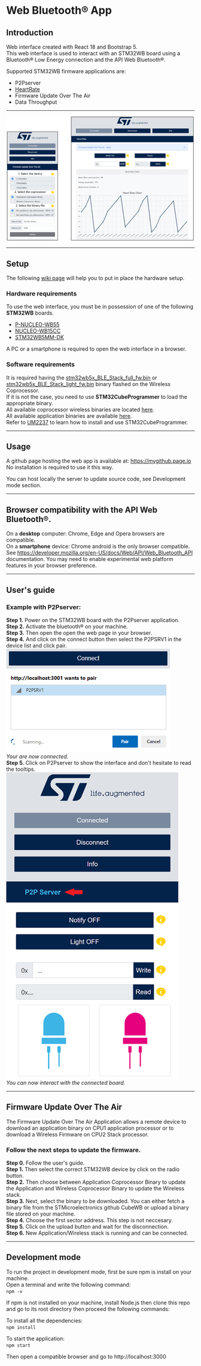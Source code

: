 # **Web Bluetooth® App**

## **Introduction**

Web interface created with React 18 and Bootstrap 5.  
This web interface is used to interact with an STM32WB board using a Bluetooth® Low Energy connection and the API Web Bluetooth®.

Supported STM32WB firmware applications are:
-	P2Pserver
-	[HeartRate](https://wiki.st.com/stm32mcu/wiki/Connectivity:STM32WB_HeartRate "https://wiki.st.com/stm32mcu/wiki/Connectivity:STM32WB_HeartRate")
-	Firmware Update Over The Air
-	Data Throughput

***
![Firmware Update Over The Air on smartphone & Heart Rate on PC](illustrations/Capture1.PNG "Firmware Update Over The Air on smartphone & Heart Rate on PC")

***

## **Setup**

The following [wiki page](https://wiki.st.com/stm32mcu/wiki/Connectivity:STM32WB_BLE_Hardware_Setup "https://wiki.st.com/stm32mcu/wiki/Connectivity:STM32WB_BLE_Hardware_Setup") will help you to put in place the hardware setup.

### Hardware requirements

To use the web interface, you must be in possession of one of the following **STM32WB** boards.
- [P-NUCLEO-WB55](https://www.st.com/en/evaluation-tools/p-nucleo-wb55.html "https://www.st.com/en/evaluation-tools/p-nucleo-wb55.html")
- [NUCLEO-WB15CC](https://www.st.com/en/evaluation-tools/nucleo-wb15cc.html "https://www.st.com/en/evaluation-tools/nucleo-wb15cc.html")
- [STM32WB5MM-DK](https://www.st.com/en/evaluation-tools/stm32wb5mm-dk.html "https://www.st.com/en/evaluation-tools/stm32wb5mm-dk.html")  

A PC or a smartphone is required to open the web interface in a browser.

### Software requirements

It is required having the [stm32wb5x_BLE_Stack_full_fw.bin](https://github.com/STMicroelectronics/STM32CubeWB/blob/398d0fbc5ef491da30f777575b911e50e68fa77f/Projects/STM32WB_Copro_Wireless_Binaries/STM32WB5x/stm32wb5x_BLE_Stack_full_fw.bin?raw=true "https://github.com/STMicroelectronics/STM32CubeWB/blob/398d0fbc5ef491da30f777575b911e50e68fa77f/Projects/STM32WB_Copro_Wireless_Binaries/STM32WB5x/stm32wb5x_BLE_Stack_full_fw.bin?raw=true") or [stm32wb5x_BLE_Stack_light_fw.bin](https://github.com/STMicroelectronics/STM32CubeWB/blob/master/Projects/STM32WB_Copro_Wireless_Binaries/STM32WB5x/stm32wb5x_BLE_Stack_light_fw.bin?raw=true "https://github.com/STMicroelectronics/STM32CubeWB/blob/master/Projects/STM32WB_Copro_Wireless_Binaries/STM32WB5x/stm32wb5x_BLE_Stack_light_fw.bin?raw=true") binary flashed on the Wireless Coprocessor.  
If it is not the case, you need to use **STM32CubeProgrammer** to load the appropriate binary.  
All available coprocessor wireless binaries are located [here](https://github.com/STMicroelectronics/STM32CubeWB/tree/master/Projects/STM32WB_Copro_Wireless_Binaries "https://github.com/STMicroelectronics/STM32CubeWB/tree/master/Projects/STM32WB_Copro_Wireless_Binaries").  
All available application binaries are available [here](https://github.com/STMicroelectronics/STM32CubeWB/tree/398d0fbc5ef491da30f777575b911e50e68fa77f/Projects/P-NUCLEO-WB55.Nucleo/Applications/BLE "https://github.com/STMicroelectronics/STM32CubeWB/tree/398d0fbc5ef491da30f777575b911e50e68fa77f/Projects/P-NUCLEO-WB55.Nucleo/Applications/BLE").  
Refer to [UM2237](https://wiki.st.com/stm32mcu/wiki/STM32CubeProg_introduction "https://wiki.st.com/stm32mcu/wiki/STM32CubeProg_introduction") to learn how to install and use STM32CubeProgrammer.  


***

## **Usage**

A github page hosting the web app is available at: <https://mygithub.page.io>
No installation is required to use it this way.

You can host locally the server to update source code, see Development mode section.

***

## **Browser compatibility with the API Web Bluetooth®.**

On a **desktop** computer: Chrome, Edge and Opera browsers are compatible.  
On a **smartphone** device: Chrome android is the only browser compatible.  
See https://developer.mozilla.org/en-US/docs/Web/API/Web_Bluetooth_API documentation.
You may need to enable experimental web platform features in your browser preference.

***

## **User's guide**

### Example with **P2Pserver**:

**Step 1.** Power on the STM32WB board with the P2Pserver application.  
**Step 2.** Activate the bluetooth® on your machine.  
**Step 3.** Then open the open the web page in your browser.  
**Step 4.** And click on the connect button then select the P2PSRV1 in the device list and click pair.  
![Step 4](illustrations/picture0.png "Step 4")  
![Step 4](illustrations/picture1.png "Step 4")  
*Your are now connected.*  
**Step 5.** Click on P2Pserver to show the interface and don't hesitate to read the tooltips.  
![Step 4](illustrations/picture5.png "Step 4")  
*You can now interact with the connected board.*

***

## **Firmware Update Over The Air**

The Firmware Update Over The Air Application allows a remote device to download an application binary 
on CPU1 application processor or to download a Wireless Firmware on CPU2 Stack processor.  

### Follow the next steps to update the firmware.

**Step 0.** Follow the user's guide.  
**Step 1.** Then select the correct STM32WB device by click on the radio button.  
**Step 2.** Then choose between Application Coprocessor Binary to update the Application and Wireless Coprocessor Binary to update the Wireless stack.  
**Step 3.** Next, select the binary to be downloaded. You can either fetch a binary file from the STMicroelectronics github CubeWB or upload a binary file stored on your machine.  
**Step 4.** Choose the first sector address. This step is not neccesary.  
**Step 5.** Click on the upload button and wait for the disconnection.  
**Step 6.** New Application/Wireless stack is running and can be connected.  

***

## **Development mode**

To run the project in development mode, first be sure npm is install on your machine.  
Open a terminal and write the following command:  
`npm -v ` 

If npm is not installed on your machine, install Node.js then clone this repo and go to its root directory then proceed the following commands:  

To install all the dependencies:  
`npm install  `

To start the application:  
`npm start  `

Then open a compatible browser and go to http://localhost:3000